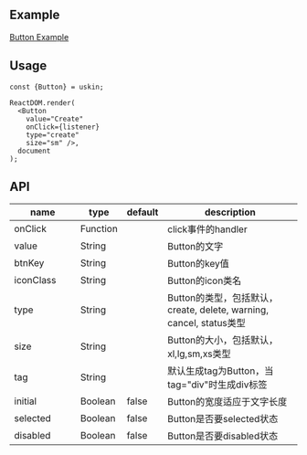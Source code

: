 ## Example
<a href="./button.html" target="_blank">Button Example</a>

## Usage
```
const {Button} = uskin;

ReactDOM.render(
  <Button
    value="Create"
    onClick={listener}
    type="create"
    size="sm" />,
  document
);
```

## API
<table>
  <thead>
    <tr>
      <th style="width: 100px;">name</th>
      <th style="width: 50px;">type</th>
      <th style="width: 50px;">default</th>
      <th>description</th>
    </tr>
  </thead>
  <tbody>
    <tr>
      <td>onClick</td>
      <td>Function</td>
      <td></td>
      <td>click事件的handler</td>
    </tr>
    <tr>
      <td>value</td>
      <td>String</td>
      <td></td>
      <td>Button的文字</td>
    </tr>
    <tr>
      <td>btnKey</td>
      <td>String</td>
      <td></td>
      <td>Button的key值</td>
    </tr>
    <tr>
      <td>iconClass</td>
      <td>String</td>
      <td></td>
      <td>Button的icon类名</td>
    </tr>
    <tr>
      <td>type</td>
      <td>String</td>
      <td></td>
      <td>Button的类型，包括默认，create, delete, warning, cancel, status类型</td>
    </tr>
    <tr>
      <td>size</td>
      <td>String</td>
      <td></td>
      <td>Button的大小，包括默认，xl,lg,sm,xs类型</td>
    </tr>
    <tr>
      <td>tag</td>
      <td>String</td>
      <td></td>
      <td>默认生成tag为Button，当tag="div"时生成div标签</td>
    </tr>
    <tr>
      <td>initial</td>
      <td>Boolean</td>
      <td>false</td>
      <td>Button的宽度适应于文字长度</td>
    </tr>
    <tr>
      <td>selected</td>
      <td>Boolean</td>
      <td>false</td>
      <td>Button是否要selected状态</td>
    </tr>
    <tr>
      <td>disabled</td>
      <td>Boolean</td>
      <td>false</td>
      <td>Button是否要disabled状态</td>
    </tr>
  </tbody>
</table>
